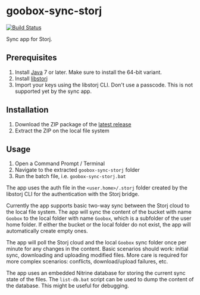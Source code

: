 # goobox-sync-storj

[![Build Status](https://travis-ci.org/GooBox/goobox-sync-storj.svg?branch=master)](https://travis-ci.org/GooBox/goobox-sync-storj)

Sync app for Storj.

## Prerequisites

1. Install [Java](https://java.com/download/) 7 or later. Make sure to install the 64-bit variant.
1. Install [libstorj](https://github.com/Storj/libstorj)
1. Import your keys using the libstorj CLI. Don't use a passcode. This is not supported yet by the sync app.

## Installation

1. Download the ZIP package of the [latest release](https://github.com/GooBox/goobox-sync-storj/releases/latest)
1. Extract the ZIP on the local file system

## Usage

1. Open a Command Prompt / Terminal
1. Navigate to the extracted `goobox-sync-storj` folder
1. Run the batch file, i.e. `goobox-sync-storj.bat`

The app uses the auth file in the `<user.home>/.storj` folder created by the libstorj CLI for the authentication with the Storj bridge.

Currently the app supports basic two-way sync between the Storj cloud to the local file system. The app will sync the content of the bucket with name `Goobox` to the local folder with name `Goobox`, which is a subfolder of the user home folder. If either the bucket or the local folder do not exist, the app will automatically create empty ones.

The app will poll the Storj cloud and the local `Goobox` sync folder once per minute for any changes in the content. Basic scenarios should work: initial sync, downloading and uploading modified files. More care is required for more complex scenarios: conflicts, download/upload failures, etc.

The app uses an embedded Nitrine database for storing the current sync state of the files. The `list-db.bat` script can be used to dump the content of the database. This might be useful for debugging.
